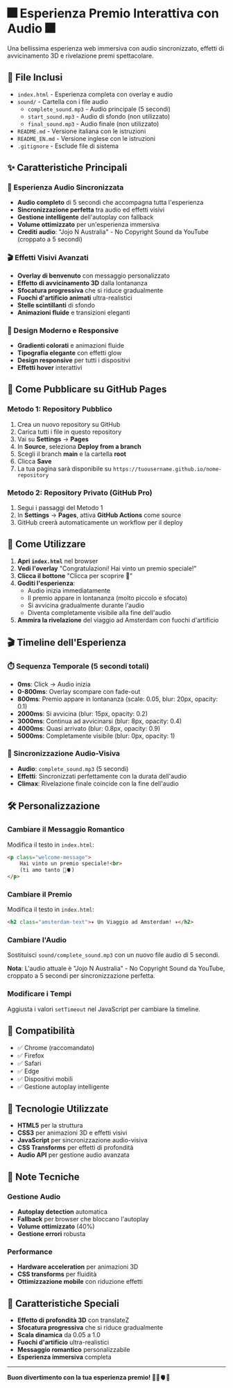 # 🎆 Esperienza Premio Interattiva con Audio 🎆

Una bellissima esperienza web immersiva con audio sincronizzato, effetti di avvicinamento 3D e rivelazione premi spettacolare.

## 📁 File Inclusi

- `index.html` - Esperienza completa con overlay e audio
- `sound/` - Cartella con i file audio
  - `complete_sound.mp3` - Audio principale (5 secondi)
  - `start_sound.mp3` - Audio di sfondo (non utilizzato)
  - `final_sound.mp3` - Audio finale (non utilizzato)
- `README.md` - Versione italiana con le istruzioni
- `README_EN.md` - Versione inglese con le istruzioni
- `.gitignore` - Esclude file di sistema

## ✨ Caratteristiche Principali

### 🎵 Esperienza Audio Sincronizzata
- **Audio completo** di 5 secondi che accompagna tutta l'esperienza
- **Sincronizzazione perfetta** tra audio ed effetti visivi
- **Gestione intelligente** dell'autoplay con fallback
- **Volume ottimizzato** per un'esperienza immersiva
- **Crediti audio**: "Jojo N Australia" - No Copyright Sound da YouTube (croppato a 5 secondi)

### 🎬 Effetti Visivi Avanzati
- **Overlay di benvenuto** con messaggio personalizzato
- **Effetto di avvicinamento 3D** dalla lontananza
- **Sfocatura progressiva** che si riduce gradualmente
- **Fuochi d'artificio animati** ultra-realistici
- **Stelle scintillanti** di sfondo
- **Animazioni fluide** e transizioni eleganti

### 🎨 Design Moderno e Responsive
- **Gradienti colorati** e animazioni fluide
- **Tipografia elegante** con effetti glow
- **Design responsive** per tutti i dispositivi
- **Effetti hover** interattivi

## 🚀 Come Pubblicare su GitHub Pages

### Metodo 1: Repository Pubblico
1. Crea un nuovo repository su GitHub
2. Carica tutti i file in questo repository
3. Vai su **Settings** → **Pages**
4. In **Source**, seleziona **Deploy from a branch**
5. Scegli il branch **main** e la cartella **root**
6. Clicca **Save**
7. La tua pagina sarà disponibile su `https://tuousername.github.io/nome-repository`

### Metodo 2: Repository Privato (GitHub Pro)
1. Segui i passaggi del Metodo 1
2. In **Settings** → **Pages**, attiva **GitHub Actions** come source
3. GitHub creerà automaticamente un workflow per il deploy

## 🎯 Come Utilizzare

1. **Apri `index.html`** nel browser
2. **Vedi l'overlay** "Congratulazioni! Hai vinto un premio speciale!"
3. **Clicca il bottone** "Clicca per scoprire 🎁"
4. **Goditi l'esperienza**:
   - Audio inizia immediatamente
   - Il premio appare in lontananza (molto piccolo e sfocato)
   - Si avvicina gradualmente durante l'audio
   - Diventa completamente visibile alla fine dell'audio
5. **Ammira la rivelazione** del viaggio ad Amsterdam con fuochi d'artificio

## 🎬 Timeline dell'Esperienza

### ⏱️ Sequenza Temporale (5 secondi totali)
- **0ms**: Click → Audio inizia
- **0-800ms**: Overlay scompare con fade-out
- **800ms**: Premio appare in lontananza (scale: 0.05, blur: 20px, opacity: 0.1)
- **2000ms**: Si avvicina (blur: 15px, opacity: 0.2)
- **3000ms**: Continua ad avvicinarsi (blur: 8px, opacity: 0.4)
- **4000ms**: Quasi arrivato (blur: 0.8px, opacity: 0.9)
- **5000ms**: Completamente visibile (blur: 0px, opacity: 1)

### 🎵 Sincronizzazione Audio-Visiva
- **Audio**: `complete_sound.mp3` (5 secondi)
- **Effetti**: Sincronizzati perfettamente con la durata dell'audio
- **Climax**: Rivelazione finale coincide con la fine dell'audio

## 🛠️ Personalizzazione

### Cambiare il Messaggio Romantico
Modifica il testo in `index.html`:
```html
<p class="welcome-message">
    Hai vinto un premio speciale!<br>
    (ti amo tanto 💜🫀)
</p>
```

### Cambiare il Premio
Modifica il testo in `index.html`:
```html
<h2 class="amsterdam-text">✈️ Un Viaggio ad Amsterdam! ✈️</h2>
```

### Cambiare l'Audio
Sostituisci `sound/complete_sound.mp3` con un nuovo file audio di 5 secondi.

**Nota**: L'audio attuale è "Jojo N Australia" - No Copyright Sound da YouTube, croppato a 5 secondi per sincronizzazione perfetta.

### Modificare i Tempi
Aggiusta i valori `setTimeout` nel JavaScript per cambiare la timeline.

## 📱 Compatibilità

- ✅ Chrome (raccomandato)
- ✅ Firefox
- ✅ Safari
- ✅ Edge
- ✅ Dispositivi mobili
- ✅ Gestione autoplay intelligente

## 🎨 Tecnologie Utilizzate

- **HTML5** per la struttura
- **CSS3** per animazioni 3D e effetti visivi
- **JavaScript** per sincronizzazione audio-visiva
- **CSS Transforms** per effetti di profondità
- **Audio API** per gestione audio avanzata

## 🔧 Note Tecniche

### Gestione Audio
- **Autoplay detection** automatica
- **Fallback** per browser che bloccano l'autoplay
- **Volume ottimizzato** (40%)
- **Gestione errori** robusta

### Performance
- **Hardware acceleration** per animazioni 3D
- **CSS transforms** per fluidità
- **Ottimizzazione mobile** con riduzione effetti

## 🎊 Caratteristiche Speciali

- **Effetto di profondità 3D** con translateZ
- **Sfocatura progressiva** che si riduce gradualmente
- **Scala dinamica** da 0.05 a 1.0
- **Fuochi d'artificio** ultra-realistici
- **Messaggio romantico** personalizzabile
- **Esperienza immersiva** completa

---

**Buon divertimento con la tua esperienza premio! 🎉💜🫀🎁**

